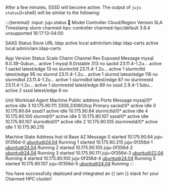 After a few minutes, SSSD will become active. The output of `juju status`{l=shell}
will be similar to the following:

:::{terminal}
:input: juju status
:scroll:
Model  Controller              Cloud/Region         Version  SLA          Timestamp
slurm  charmed-hpc-controller  charmed-hpc/default  3.6.4    unsupported  16:17:13-04:00

SAAS        Status  Store  URL
ldap        active  local  admin/iam.ldap
ldap-certs  active  local  admin/iam.ldap-certs

App         Version          Status  Scale  Charm       Channel      Rev  Exposed  Message
mysql       8.0.39-0ubun...  active      1  mysql       8.0/stable   313  no
sackd       23.11.4-1.2u...  active      1  sackd       latest/edge   13  no
slurmctld   23.11.4-1.2u...  active      1  slurmctld   latest/edge   95  no
slurmd      23.11.4-1.2u...  active      1  slurmd      latest/edge  116  no
slurmdbd    23.11.4-1.2u...  active      1  slurmdbd    latest/edge   87  no
slurmrestd  23.11.4-1.2u...  active      1  slurmrestd  latest/edge   89  no
sssd        2.9.4-1.1ubu...  active      2  sssd        latest/edge    6  no

Unit           Workload  Agent  Machine  Public address  Ports           Message
mysql/0*       active    idle   3        10.175.90.111   3306,33060/tcp  Primary
sackd/0*       active    idle   0        10.175.90.64
  sssd/1       active    idle            10.175.90.64
slurmctld/0*   active    idle   4        10.175.90.100
slurmd/0*      active    idle   5        10.175.90.107
  sssd/0*      active    idle            10.175.90.107
slurmdbd/0*    active    idle   2        10.175.90.105
slurmrestd/0*  active    idle   1        10.175.90.215

Machine  State    Address        Inst id        Base          AZ  Message
0        started  10.175.90.64   juju-0f356d-0  ubuntu@24.04      Running
1        started  10.175.90.215  juju-0f356d-1  ubuntu@24.04      Running
2        started  10.175.90.105  juju-0f356d-2  ubuntu@24.04      Running
3        started  10.175.90.111  juju-0f356d-3  ubuntu@22.04      Running
4        started  10.175.90.100  juju-0f356d-4  ubuntu@24.04      Running
5        started  10.175.90.107  juju-0f356d-5  ubuntu@24.04      Running
:::

You have successfully deployed and integrated an {{ iam }} stack for
your Charmed HPC cluster!
